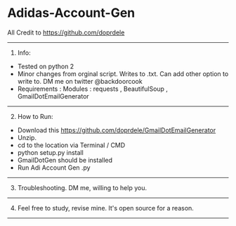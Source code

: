 # Adidas-Account-Gen

All Credit to https://github.com/doprdele 

--------------------------------------------------------------------
1. Info:
- Tested on python 2
- Minor changes from orginal script. Writes to .txt. Can add other option to write to. DM me on twitter @backdoorcook
- Requirements : Modules : requests , BeautifulSoup , GmailDotEmailGenerator
--------------------------------------------------------------------
2. How to Run:
- Download this https://github.com/doprdele/GmailDotEmailGenerator 
- Unzip. 
- cd to the location via Terminal / CMD
- python setup.py install
- GmailDotGen should be installed
- Run Adi Account Gen .py 
--------------------------------------------------------------------
3. Troubleshooting. DM me, willing to help you.
--------------------------------------------------------------------
4. Feel free to study, revise mine. It's open source for a reason.
--------------------------------------------------------------------





